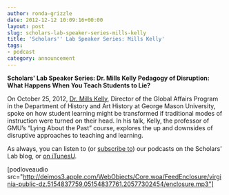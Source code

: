 ```yaml
---
author: ronda-grizzle
date: 2012-12-12 10:09:16+00:00
layout: post
slug: scholars-lab-speaker-series-mills-kelly
title: 'Scholars'' Lab Speaker Series: Mills Kelly'
tags:
- podcast
category: announcement
---
```


**Scholars' Lab Speaker Series: Dr. Mills Kelly**
**Pedagogy of Disruption: What Happens When You Teach Students to Lie?**

On October 25, 2012, [Dr. Mills Kelly](http://historyarthistory.gmu.edu/people/tkelly7), Director of the Global Affairs Program in the Department of History and Art History at George Mason University, spoke on how student learning might be transformed if traditional modes of instruction were turned on their head. In his talk, Kelly, the professor of GMU’s “Lying About the Past” course, explores the up and downsides of disruptive approaches to teaching and learning.

As always, you can listen to (or [subscribe to](https://scholarslab.org/category/podcasts/)) our podcasts on the Scholars' Lab blog, or [on iTunesU](http://itunes.apple.com/us/itunes-u/scholars-lab-speaker-series/id401906619).

[podloveaudio src="http://deimos3.apple.com/WebObjects/Core.woa/FeedEnclosure/virginia-public-dz.5154837759.05154837761.20577302454/enclosure.mp3"]
